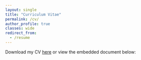 ```yaml
---
layout: single
title: "Curriculum Vitae"
permalink: /cv/
author_profile: true
classes: wide
redirect_from:
  - /resume
---
```


Download my CV [here](../files/ZacharyGarvin_CV_Nov2021.pdf) or view the embedded document below:

<object data="../files/ZacharyGarvin_CV_Nov2021.pdf" width="1000" height="1000" type='application/pdf'></object>
